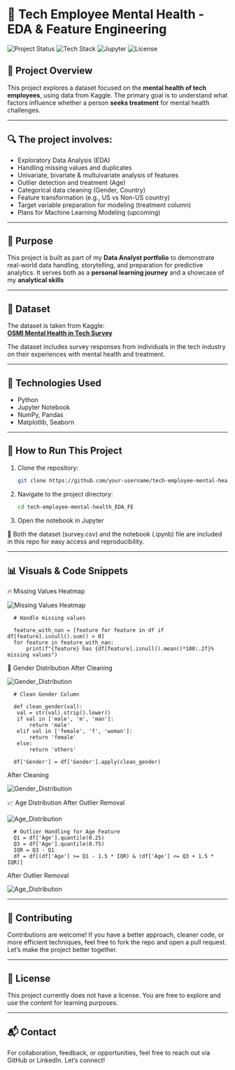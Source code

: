 # 🧠 Tech Employee Mental Health - EDA & Feature Engineering

![Project Status](https://img.shields.io/badge/Status-In%20Progress-yellow)
![Tech Stack](https://img.shields.io/badge/Made%20with-Python%20%7C%20Pandas%20%7C%20Seaborn-blue)
![Jupyter](https://img.shields.io/badge/Notebook-Jupyter-orange)
![License](https://img.shields.io/badge/License-None-lightgrey)

## 📌 Project Overview

This project explores a dataset focused on the **mental health of tech employees**, using data from Kaggle. The primary goal is to understand what factors influence whether a person **seeks treatment** for mental health challenges.

---

## 🔍 The project involves:

- Exploratory Data Analysis (EDA)
- Handling missing values and duplicates
- Univariate, bivariate & multuivariate analysis of features
- Outlier detection and treatment (Age)
- Categorical data cleaning (Gender, Country)
- Feature transformation (e.g., US vs Non-US country)
- Target variable preparation for modeling (treatment column)
- Plans for Machine Learning Modeling (upcoming)

---

## 💼 Purpose

This project is built as part of my **Data Analyst portfolio** to demonstrate real-world data handling, storytelling, and preparation for predictive analytics. It serves both as a **personal learning journey** and a showcase of my **analytical skills**

---

## 📂 Dataset

The dataset is taken from Kaggle:  
**[OSMI Mental Health in Tech Survey](https://www.kaggle.com/datasets/osmi/mental-health-in-tech-survey)**

The dataset includes survey responses from individuals in the tech industry on their experiences with mental health and treatment.

---

## 🧱 Technologies Used

- Python
- Jupyter Notebook
- NumPy, Pandas
- Matplotlib, Seaborn

---

## 🚀 How to Run This Project

1. Clone the repository:
   ```bash
   git clone https://github.com/your-username/tech-employee-mental-health_EDA_FE.git
   
2. Navigate to the project directory:
   ```bash
   cd tech-employee-mental-health_EDA_FE

3. Open the notebook in Jupyter

📝 Both the dataset (survey.csv) and the notebook (.ipynb) file are included in this repo for easy access and reproducibility.

---

## 📊 Visuals & Code Snippets
🔥 Missing Values Heatmap

   ![Missing Values Heatmap](Missing_values.png)
   
      # Handle missing values
      
      feature_with_nan = [feature for feature in df if df[feature].isnull().sum() > 0]
      for feature in feature_with_nan:
          print(f"{feature} has {df[feature].isnull().mean()*100:.2f}% missing values")

    
👤 Gender Distribution After Cleaning

   ![Gender_Distribution](gender_before.png)

      # Clean Gender Column
        
      def clean_gender(val):
       val = str(val).strip().lower()
       if val in ['male', 'm', 'man']:
           return 'male'
       elif val in ['female', 'f', 'woman']:
           return 'female'
       else:
           return 'others'
   
      df['Gender'] = df['Gender'].apply(clean_gender)

After Cleaning

   ![Gender_Distribution](gender_cleaned.png)

📈 Age Distribution After Outlier Removal

   ![Age_Distribution](age_before.png)

      # Outlier Handling for Age Feature
      Q1 = df['Age'].quantile(0.25)
      Q3 = df['Age'].quantile(0.75)
      IQR = Q3 - Q1
      df = df[(df['Age'] >= Q1 - 1.5 * IQR) & (df['Age'] <= Q3 + 1.5 * IQR)]

After Outlier Removal

   ![Age_Distribution](age_distribution.png)

---

## 🤝 Contributing

Contributions are welcome! If you have a better approach, cleaner code, or more efficient techniques, feel free to fork the repo and open a pull request. 
Let’s make the project better together.

---

## 📄 License

This project currently does not have a license. You are free to explore and use the content for learning purposes.

---

## 📬 Contact

For collaboration, feedback, or opportunities, feel free to reach out via GitHub or LinkedIn. 
Let’s connect!
